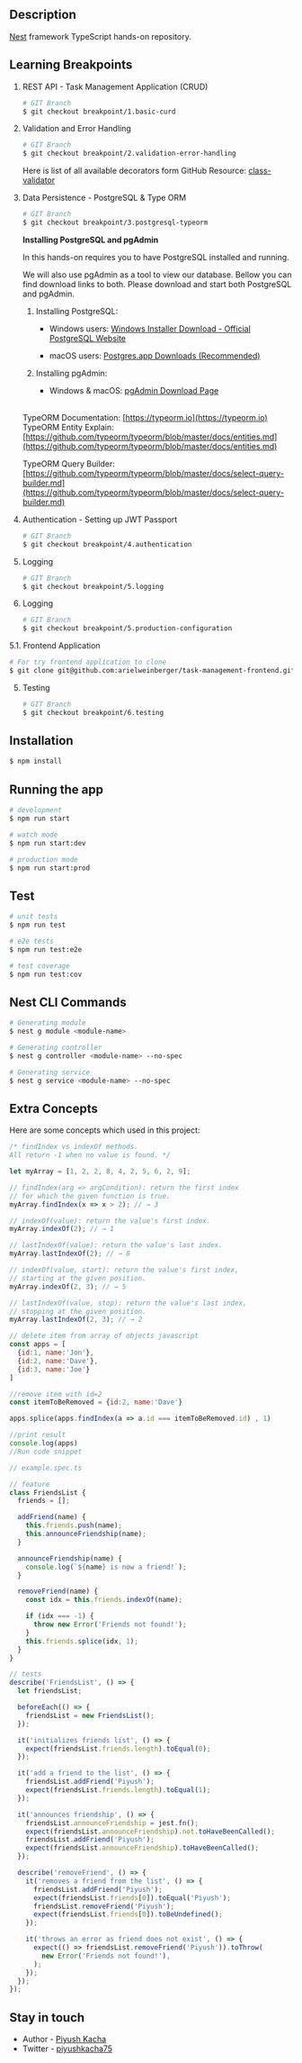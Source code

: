 ## Description

[Nest](https://github.com/nestjs/nest) framework TypeScript hands-on repository.

## Learning Breakpoints
1. REST API - Task Management Application (CRUD)
   ```bash
   # GIT Branch
   $ git checkout breakpoint/1.basic-curd
   ```
2. Validation and Error Handling 
   ```bash
   # GIT Branch
   $ git checkout breakpoint/2.validation-error-handling
   ```
   Here is list of all available decorators form GitHub Resource: [class-validator](https://github.com/typestack/class-validator#validation-decorators)

3. Data Persistence - PostgreSQL & Type ORM
   ```bash
   # GIT Branch
   $ git checkout breakpoint/3.postgresql-typeorm
   ```
   **Installing PostgreSQL and pgAdmin**

   In this hands-on requires you to have PostgreSQL installed and running.

   We will also use pgAdmin as a tool to view our database. Bellow you can find download links to both. Please download and start both PostgreSQL and pgAdmin.

   1. Installing PostgreSQL:
      * Windows users: [Windows Installer Download - Official PostgreSQL Website](https://www.postgresql.org/download/windows/)
      
      * macOS users: [Postgres.app Downloads (Recommended)](https://postgresapp.com/downloads.html)

   2. Installing pgAdmin:
      
      * Windows & macOS: [pgAdmin Download Page](https://www.pgadmin.org/download/)
   
   </br>
   
   TypeORM Documentation: [https://typeorm.io](https://typeorm.io)
   </br>
   TypeORM Entity Explain: [https://github.com/typeorm/typeorm/blob/master/docs/entities.md](https://github.com/typeorm/typeorm/blob/master/docs/entities.md)


      TypeORM Query Builder: [https://github.com/typeorm/typeorm/blob/master/docs/select-query-builder.md](https://github.com/typeorm/typeorm/blob/master/docs/select-query-builder.md)

4. Authentication - Setting up JWT Passport
   ```bash
   # GIT Branch
   $ git checkout breakpoint/4.authentication
   ```
5. Logging
   ```bash
   # GIT Branch
   $ git checkout breakpoint/5.logging
   ```
5. Logging
   ```bash
   # GIT Branch
   $ git checkout breakpoint/5.production-configuration
   ```
5.1. Frontend Application
   ```bash
   # For try frontend application to clone 
   $ git clone git@github.com:arielweinberger/task-management-frontend.git
   ```
5. Testing
   ```bash
   # GIT Branch
   $ git checkout breakpoint/6.testing
   ```

## Installation

```bash
$ npm install
```

## Running the app

```bash
# development
$ npm run start

# watch mode
$ npm run start:dev

# production mode
$ npm run start:prod
```

## Test

```bash
# unit tests
$ npm run test

# e2e tests
$ npm run test:e2e

# test coverage
$ npm run test:cov
```

## Nest CLI Commands 

```bash
# Generating module
$ nest g module <module-name>

# Generating controller
$ nest g controller <module-name> --no-spec

# Generating service
$ nest g service <module-name> --no-spec
```


## Extra Concepts
Here are some concepts which used in this project:
```javascript
/* findIndex vs indexOf methods.
All return -1 when no value is found. */

let myArray = [1, 2, 2, 8, 4, 2, 5, 6, 2, 9];

// findIndex(arg => argCondition): return the first index 
// for which the given function is true.
myArray.findIndex(x => x > 2); // → 3

// indexOf(value): return the value's first index.
myArray.indexOf(2); // → 1

// lastIndexOf(value): return the value's last index.
myArray.lastIndexOf(2); // → 8

// indexOf(value, start): return the value's first index, 
// starting at the given position.
myArray.indexOf(2, 3); // → 5

// lastIndexOf(value, stop): return the value's last index, 
// stopping at the given position.
myArray.lastIndexOf(2, 3); // → 2
```

```javascript
// delete item from array of objects javascript
const apps = [
  {id:1, name:'Jon'}, 
  {id:2, name:'Dave'},
  {id:3, name:'Joe'}
]

//remove item with id=2
const itemToBeRemoved = {id:2, name:'Dave'}

apps.splice(apps.findIndex(a => a.id === itemToBeRemoved.id) , 1)

//print result
console.log(apps)
//Run code snippet
```

```typescript
// example.spec.ts

// feature
class FriendsList {
  friends = [];

  addFriend(name) {
    this.friends.push(name);
    this.announceFriendship(name);
  }

  announceFriendship(name) {
    console.log(`${name} is now a friend!`);
  }

  removeFriend(name) {
    const idx = this.friends.indexOf(name);

    if (idx === -1) {
      throw new Error('Friends not found!');
    }
    this.friends.splice(idx, 1);
  }
}

// tests
describe('FriendsList', () => {
  let friendsList;

  beforeEach(() => {
    friendsList = new FriendsList();
  });

  it('initializes friends list', () => {
    expect(friendsList.friends.length).toEqual(0);
  });

  it('add a friend to the list', () => {
    friendsList.addFriend('Piyush');
    expect(friendsList.friends.length).toEqual(1);
  });

  it('announces friendship', () => {
    friendsList.announceFriendship = jest.fn();
    expect(friendsList.announceFriendship).not.toHaveBeenCalled();
    friendsList.addFriend('Piyush');
    expect(friendsList.announceFriendship).toHaveBeenCalled();
  });

  describe('removeFriend', () => {
    it('removes a friend from the list', () => {
      friendsList.addFriend('Piyush');
      expect(friendsList.friends[0]).toEqual('Piyush');
      friendsList.removeFriend('Piyush');
      expect(friendsList.friends[0]).toBeUndefined();
    });

    it('throws an error as friend does not exist', () => {
      expect(() => friendsList.removeFriend('Piyush')).toThrow(
        new Error('Friends not found!'),
      );
    });
  });
});
```

## Stay in touch

- Author - [Piyush Kacha](https://github.com/piyush-kacha)
- Twitter - [piyushkacha75](https://twitter.com/piyushkacha75)

